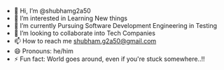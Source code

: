 - 👋 Hi, I’m @shubhamg2a50
- 👀 I’m interested in Learning New things
- 🌱 I’m currently Pursuing Software Development Engineering in Testing 
- 💞️ I’m looking to collaborate into Tech Companies
- 📫 How to reach me shubham.g2a50@gmail.com
- 😄 Pronouns: he/him
- ⚡ Fun fact: World goes around, even if you're stuck somewhere..!!

<!---
shubhamg2a50/shubhamg2a50 is a ✨ special ✨ repository because its `README.md` (this file) appears on your GitHub profile.
You can click the Preview link to take a look at your changes.
--->
